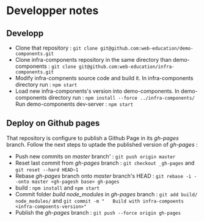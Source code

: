 # Developper notes

## Developp

* Clone that repository  : `git clone git@github.com:web-education/demo-components.git`
* Clone infra-components repository in the same directory than demo-components : `git clone git@github.com:web-education/infra-components.git`
* Modify infra-compnents source code and build it. In infra-components directory run : `npm start `
* Load new infra-components's version into demo-components. In demo-components directory run : `npm install --force ../infra-components/`
Run demo-components dev-server : `npm start`

## Deploy on Github pages

That repository is configure to publish a Github Page in its _gh-pages_ branch. Follow the next steps to uptade the published version of _gh-pages_ :

* Push new commits on _master_ branch' : `git push origin master`
* Reset last commit from _gh-pages_ branch : `git checkout _gh-pages` and `git reset --hard HEAD~1`
* Rebase _gh-pages_ branch onto _master_ branch's HEAD : `git rebase -i --onto master <gh-pagesh base> gh-pages`
* build : `npm install` and  `npm start`
* Commit folder _build_ _node_modules_ in _gh-pages_ branch : `git add build/ node_modules/` and `git commit -m "	Build with infra-compoents <infra-compoents-version>"`
* Publish the _gh-pages_ branch : `git push --force origin gh-pages` 
